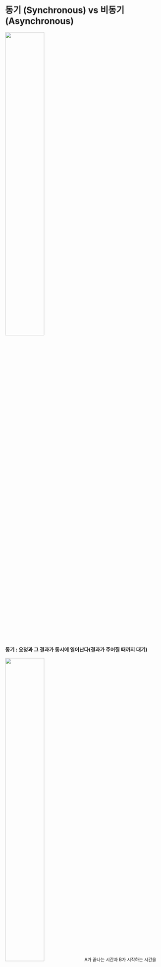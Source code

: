 # 동기 (Synchronous) vs 비동기 (Asynchronous)
<img src='https://velog.velcdn.com/images/daybreak/post/b7589efe-2188-4fc4-91ba-943a11d8f93a/%E1%84%83%E1%85%A9%E1%86%BC%E1%84%80%E1%85%B5%20%E1%84%87%E1%85%B5%E1%84%83%E1%85%A9%E1%86%BC%E1%84%80%E1%85%B5.jpg' width='50%' />
<br />

### 동기 : 요청과 그 결과가 동시에 일어난다(결과가 주어질 때까지 대기)
<img src='https://velog.velcdn.com/images%2Fguswns3371%2Fpost%2F1e696752-5f8c-43b2-8cf4-4cc513762189%2Fimage.png' width='50%' />
A가 끝나는 시간과 B가 시작하는 시간을 맞추면 Synchronous (동기)이다. ex) 자바의 synchronized 와 BlockingQueue가 있다.

<img src='https://velog.velcdn.com/images%2Fguswns3371%2Fpost%2Fb50808ff-b090-4396-a3fd-4e284908fdde%2Fimage.png' width='50%' />
A와 B가 시작 시간 또는 종료 시간이 일치하면 Synchronous (동기)이다. ex) A, B 스레드가 동시에 작업을 시작하는 경우 (자바의 CyclicBarrier), 메소드 리턴 시점 (A)과 결과를 전달받는 시점(B)이 일치하는 경우


### 비동기 : 요청과 결과가 동시에 일어나지 않는다(결과가 주어지는데 시간이 걸려도 그 동안 다른 작업이 가능)
=> 작업을 수행하는 주체에 관점을 둔다

여기서 동시에라는 말은 실행되었을 때 값이 반환되기 전까지는 Blocking 되어 있다는 것을 의미한다.

## Blocking vs Non-Blocking
=> 제어권이 어디에 있느냐에 대한 관점
- Blocking : 직접 제어할 수 없는 대상의 작업이 끝날 때까지 제어권을 넘겨주지 않는 것이다.(호출하는 함수가 I/O 작업을 요청할 때 I/O 처리가 완료될 때까지 아무 일도 하지 못하고 기다리는 것)
<img src='https://velog.velcdn.com/images%2Fguswns3371%2Fpost%2Ff87c23bc-2194-4245-8212-6879b975bb2f%2Fimage.png' width='50%' />

- Non-Blocking : 직접 제어할 수 없는 대상의 작업처리 여부와 상관없다.(호출하는 함수가 I/O 작업을 요청한 뒤 I/O 작업에 대한 처리 완료 여부와 상관없이 바로 자신의 작업을 수행할 수 있는 것)
<img src='https://velog.velcdn.com/images%2Fguswns3371%2Fpost%2F1ad8b445-869d-49d9-925f-5ef7dd9cff28%2Fimage.png' width='50%' />
